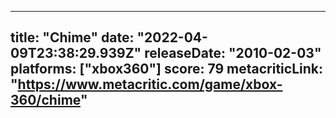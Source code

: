 
---
title: "Chime"
date: "2022-04-09T23:38:29.939Z"
releaseDate: "2010-02-03"
platforms: ["xbox360"]
score: 79
metacriticLink: "https://www.metacritic.com/game/xbox-360/chime"
---
